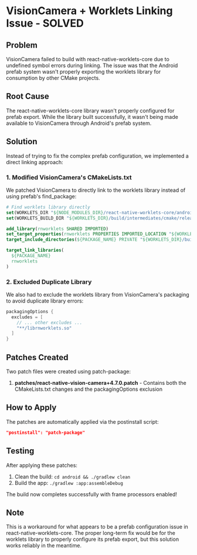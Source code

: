 # VisionCamera + Worklets Linking Issue - SOLVED

## Problem
VisionCamera failed to build with react-native-worklets-core due to undefined symbol errors during linking. The issue was that the Android prefab system wasn't properly exporting the worklets library for consumption by other CMake projects.

## Root Cause
The react-native-worklets-core library wasn't properly configured for prefab export. While the library built successfully, it wasn't being made available to VisionCamera through Android's prefab system.

## Solution
Instead of trying to fix the complex prefab configuration, we implemented a direct linking approach:

### 1. Modified VisionCamera's CMakeLists.txt
We patched VisionCamera to directly link to the worklets library instead of using prefab's find_package:

```cmake
# Find worklets library directly
set(WORKLETS_DIR "${NODE_MODULES_DIR}/react-native-worklets-core/android")
set(WORKLETS_BUILD_DIR "${WORKLETS_DIR}/build/intermediates/cmake/release/obj/${ANDROID_ABI}")

add_library(rnworklets SHARED IMPORTED)
set_target_properties(rnworklets PROPERTIES IMPORTED_LOCATION "${WORKLETS_BUILD_DIR}/librnworklets.so")
target_include_directories(${PACKAGE_NAME} PRIVATE "${WORKLETS_DIR}/build/headers/rnworklets")

target_link_libraries(
  ${PACKAGE_NAME}
  rnworklets
)
```

### 2. Excluded Duplicate Library
We also had to exclude the worklets library from VisionCamera's packaging to avoid duplicate library errors:

```gradle
packagingOptions {
  excludes = [
    // ... other excludes ...
    "**/librnworklets.so"
  ]
}
```

## Patches Created
Two patch files were created using patch-package:

1. **patches/react-native-vision-camera+4.7.0.patch** - Contains both the CMakeLists.txt changes and the packagingOptions exclusion

## How to Apply
The patches are automatically applied via the postinstall script:
```json
"postinstall": "patch-package"
```

## Testing
After applying these patches:
1. Clean the build: `cd android && ./gradlew clean`
2. Build the app: `./gradlew :app:assembleDebug`

The build now completes successfully with frame processors enabled!

## Note
This is a workaround for what appears to be a prefab configuration issue in react-native-worklets-core. The proper long-term fix would be for the worklets library to properly configure its prefab export, but this solution works reliably in the meantime. 